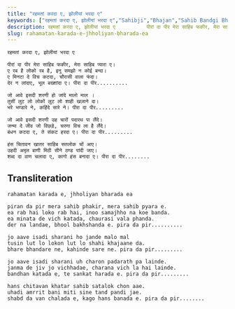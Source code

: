 ```yaml
---
title: "रहमतां करदा ए, झोलीयां भरदा ए"
keywords: ["रहमतां करदा ए, झोलीयां भरदा ए","Sahibji","Bhajan","Sahib Bandgi Bhajan","Sant Kabir Bhajan","bhajan lyrics","साहिब बंदगी भजन","भजन"]
description: रहमतां करदा ए, झोलीयां भरदा ए          पीरां दा पीर मेरा साहिब फकीर, मेरा साहिब प्यारा ए।       ए रब है लोको रब है, इनू समझो न कोई बन्दा।       ए मि
slug: rahamatan-karada-e-jhholiyan-bharada-ea
---
```


  
    रहमतां करदा ए, झोलीयां भरदा ए  
  
    पीरां दा पीर मेरा साहिब फकीर, मेरा साहिब प्यारा ए।  
    ए रब है लोको रब है, इनू समझो न कोई बन्दा।  
    ए मिनटा दे विच कटदा, चौरासी वाला फंदा।  
    देर न लांदाए, भूल बख्शांदा ए। पीरा दा पीर..........  
  
    जो आवे इसदी शरणी हो जांदे मालो माल ।  
    तुसीं लुट लो लोकों लुट लो शाही खज़ाने दा।  
    भरे भण्डारे ने, कहिंदे सारे ने। पीरा दा पीर.........  
  
    जो आवे इसदी शरणी उह चारों पदारथ पा लैंदे।  
    जन्मा दे जीव जो विछड़े, चरणा विच ला है लैंदे।  
    बंधन कटदा ए, ते संकट हरदा ए। पीरा दा पीर.........  
  
    हंस चितावन खातर साहिब सतलोक चों आए।  
    उहदी अमृत बाणी मिठी सीने ठण्ड पांदी जाए।  
    शब्द दा वाण चलादा ए, कागो हंस बनादा ए। पीरा दा पीर........  
  


## Transliteration

  
    rahamatan karada e, jhholiyan bharada ea  
  
    piran da pir mera sahib phakir, mera sahib pyara e.  
    ea rab hai loko rab hai, inoo samajhho na koe banda.  
    ea minata de vich katada, chaurasi vala phanda.  
    der na landae, bhool bakhshanda e. pira da pir..........  
  
    jo aave isadi sharani ho jande malo mal  
    tusin lut lo lokon lut lo shahi khajaane da.  
    bhare bhandare ne, kahinde sare ne. pira da pir.........  
  
    jo aave isadi sharani uh charon padarath pa lainde.  
    janma de jiv jo vichhadae, charana vich la hai lainde.  
    bandhan katada e, te sankat harada e. pira da pir.........  
  
    hans chitavan khatar sahib satalok chon aae.  
    uhadi amrrit bani miti sine tand pandi jae.  
    shabd da van chalada e, kago hans banada e. pira da pir........  
  

  